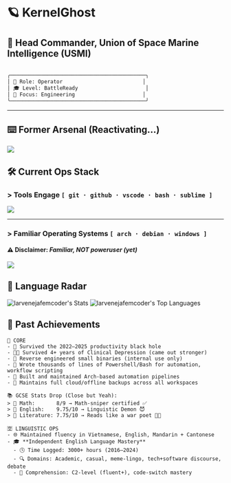 # 🪐 KernelGhost  
## 🚀 Head Commander, Union of Space Marine Intelligence (USMI)
```markdown

╭────────────────────────────────────────────╮
│ 🧠 Role: Operator                          │
│ 🎓 Level: BattleReady                      │
│ 🔐 Focus: Engineering                      │
╰────────────────────────────────────────────╯

```
---

## ⌨️ Former Arsenal (Reactivating...)

<div align="left">
  <img src="https://skillicons.dev/icons?i=cpp,cs,rust,python" />
</div>


## 🛠️ Current Ops Stack

### > Tools Engage `[ git · github · vscode · bash · sublime ]`

<div align="left">
  <img src="https://skillicons.dev/icons?i=git,github,vscode,sublime,bash" />
</div>

---

### > Familiar Operating Systems `[ arch · debian · windows ]`  
#### ⚠️ Disclaimer: *Familiar, NOT poweruser (yet)*

<div align="left">
  <img src="https://skillicons.dev/icons?i=linux,debian,arch,windows" />
</div>



## 🍡 Language Radar

![larvenejafemcoder's Stats](https://github-readme-stats.vercel.app/api?username=larvenejafemcoder&theme=vue-dark&show_icons=true&hide_border=false&count_private=true)
![larvenejafemcoder's Top Languages](https://github-readme-stats.vercel.app/api/top-langs/?username=larvenejafemcoder&theme=vue-dark&layout=compact&hide=javascript,typescript,css,scss,html,less,yacc,shell,makefile,game%20maker%20language,gcc%20machine%20description,ampl,swig,stylus,astro,svelte,assembly,gaml,go,fortran,ada,gml,yy,d,gdscript&hide_border=false&size_weight=0.5&count_weight=0.5)


## 🧾 Past Achievements 

```
🎯 CORE
- 🧠 Survived the 2022–2025 productivity black hole
- 😵‍💫 Survived 4+ years of Clinical Depression (came out stronger)
- 🧪 Reverse engineered small binaries (internal use only)
- 🔧 Wrote thousands of lines of Powershell/Bash for automation, workflow scripting
- 🦾 Built and maintained Arch-based automation pipelines
- 💾 Maintains full cloud/offline backups across all workspaces

📚 GCSE Stats Drop (Close but Yeah):
> 📐 Math:       8/9 → Math-sniper certified ✅  
> 💬 English:    9.75/10 → Linguistic Demon 😈  
> 📖 Literature: 7.75/10 → Reads like a war poet 📜💥

🈳 LINGUISTIC OPS
- 🌐 Maintained fluency in Vietnamese, English, Mandarin + Cantonese
- 🎓 **Independent English Language Mastery**
  - 🕓 Time Logged: 3000+ hours (2016–2024)
  - 🔍 Domains: Academic, casual, meme-lingo, tech+software discourse, debate
  - 🧠 Comprehension: C2-level (fluent+), code-switch mastery
```
